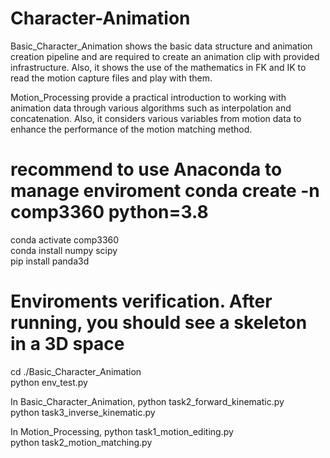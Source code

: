 # Character-Animation

Basic_Character_Animation shows the basic data structure and animation creation pipeline and are required to create an animation clip with provided infrastructure. Also, it shows the use of the mathematics in FK and IK to read the motion capture files and play with them.     

Motion_Processing provide a practical introduction to working with animation data through various algorithms such as interpolation and concatenation. Also, it considers various variables from motion data to enhance the performance of the motion matching method.    


# recommend to use Anaconda to manage enviroment conda create -n comp3360 python=3.8         
conda activate comp3360        
conda install numpy scipy         
pip install panda3d         
# Enviroments verification. After running, you should see a skeleton in a 3D space       
cd ./Basic_Character_Animation                
python env_test.py         

In Basic_Character_Animation,
python task2_forward_kinematic.py       
python task3_inverse_kinematic.py         

In Motion_Processing,
python task1_motion_editing.py      
python task2_motion_matching.py

